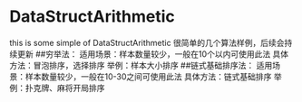 DataStructArithmetic
======
this is some simple of DataStructArithmetic
很简单的几个算法样例，后续会持续更新
##穷举法：
        适用场景：样本数量较少，一般在10个以内可使用此法
        具体方法：冒泡排序，选择排序
        举例：样本大小排序
##链式基础排序法：
        适用场景：样本数量较少，一般在10-30之间可使用此法
        具体方法：链式基础排序
        举例：扑克牌、麻将开局排序
